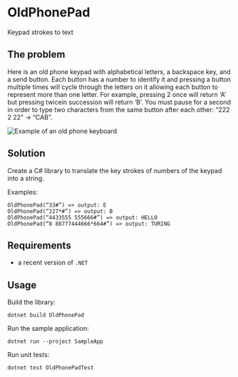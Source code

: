 # OldPhonePad
Keypad strokes to text

## The problem
Here is an old phone keypad with alphabetical letters, a backspace key, and a send button.
Each button has a number to identify it and pressing a button multiple times will cycle
through the letters on it allowing each button to represent more than one letter.
For example, pressing 2 once will return ‘A’ but pressing twicein succession will return ‘B’.
You must pause for a second in order to type two characters from the same button
after each other: “222 2 22” -> “CAB”.

![Example of an old phone keyboard](https://github.com/gasgallo/OldPhonePad/blob/main/old_phone_pad.jpg)

## Solution
Create a C# library to translate the key strokes of numbers of the keypad into a string.


Examples:
```
OldPhonePad(“33#”) => output: E
OldPhonePad(“227*#”) => output: B
OldPhonePad(“4433555 555666#”) => output: HELLO
OldPhonePad(“8 88777444666*664#”) => output: TURING
```

## Requirements
- a recent version of `.NET`

## Usage
Build the library:
```
dotnet build OldPhonePad
```

Run the sample application:
```
dotnet run --project SampleApp
```

Run unit tests:
```
dotnet test OldPhonePadTest
```